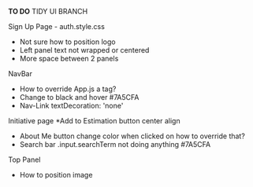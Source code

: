 **TO DO** 
TIDY UI BRANCH

Sign Up Page - auth.style.css
* Not sure how to position logo 
* Left panel text not wrapped or centered
* More space between 2 panels


NavBar
* How to override App.js a tag?
* Change to black and hover #7A5CFA
* Nav-Link textDecoration: 'none'

Initiative page
*Add to Estimation button center align
* About Me button change color when clicked on how to override that?
* Search bar .input.searchTerm not doing anything #7A5CFA

Top Panel
* How to position image